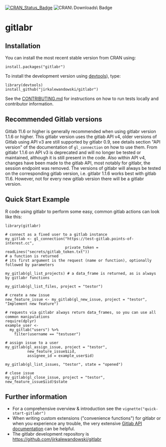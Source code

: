 [![CRAN\_Status\_Badge](https://www.r-pkg.org/badges/version/gitlabr)](https://cran.r-project.org/package=gitlabr)
![CRAN\ Downloads\ Badge](https://cranlogs.r-pkg.org/badges/gitlabr)

# gitlabr

## Installation

You can install the most recent stable version from CRAN using:

```{r}
install.packages("gitlabr")
```

To install the development version using [devtools](https://cran.r-project.org/package=devtools)), type:
```{r}
library(devtools)
install_github("jirkalewandowski/gitlabr")
```

See the [CONTRIBUTING.md](CONTRIBUTING.md) for instructions on how to run tests locally and contributor information.

## Recommended Gitlab versions

Gitlab 11.6 or higher is generally recommended when using gitlabr version 1.1.6 or higher. This gitlabr version uses the gitlab API v4, older versions of Gitlab using API v3 are still supported by gitlabr 0.9, see details section "API version" of the documentation of `gl_connection` on how to use them. From gitlabr 1.1.6 on API v3 is deprecated and will no longer be tested or maintained, although it is still present in the code. Also within API v4, changes have been made to the gitlab API, most notably for gitlabr, the session endpoint was removed. The versions of gitlabr will always be tested on the corresponding gitlab version, i.e. gitlabr 1.1.6 works best with gitlab 11.6. However, not for every new gitlab version there will be a gitlabr version.

## Quick Start Example

R code using gitlabr to perform some easy, common gitlab actions can look like this:

```{r eval = FALSE}
library(gitlabr)

# connect as a fixed user to a gitlab instance
my_gitlab <- gl_connection("https://test-gitlab.points-of-interest.cc",
                           private_token = readLines("secrets/gitlab_token.txt"))
# a function is returned
# its first argument is the request (name or function), optionally followed by parameters

my_gitlab(gl_list_projects) # a data_frame is returned, as is always by gitlabr functions

my_gitlab(gl_list_files, project = "testor")

# create a new issue
new_feature_issue <- my_gitlab(gl_new_issue, project = "testor", "Implement new feature")

# requests via gitlabr always return data_frames, so you can use all common manipulations
require(dplyr)
example_user <-
  my_gitlab("users") %>%
    filter(username == "testuser")

# assign issue to a user
my_gitlab(gl_assign_issue, project = "testor",
          new_feature_issue$iid,
          assignee_id = example_user$id)

my_gitlab(gl_list_issues, "testor", state = "opened")

# close issue
my_gitlab(gl_close_issue, project = "testor", new_feature_issue$iid)$state
```

## Further information

- For a comprehensive overview & introduction see the `vignette("quick-start-gitlabr")`
- When writing custom extensions ("convenience functions") for gitlabr or when you experience any trouble, the very extensive [Gitlab API documentation](http://doc.gitlab.com/ce/api/) can be helpful.
- The gitlabr development repository is https://github.com/jirkalewandowski/gitlabr
